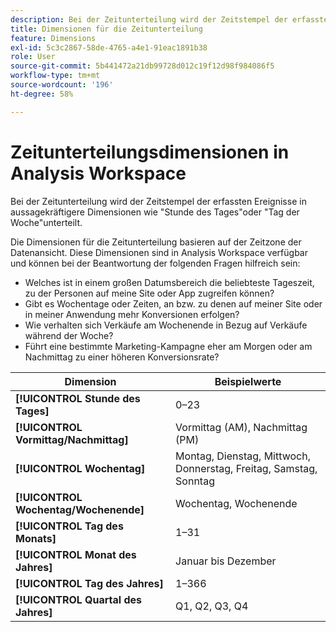 ```yaml
---
description: Bei der Zeitunterteilung wird der Zeitstempel der erfassten Ereignisse in aussagekräftigere Dimensionen wie "Stunde des Tages"oder "Tag der Woche"unterteilt.
title: Dimensionen für die Zeitunterteilung
feature: Dimensions
exl-id: 5c3c2867-58de-4765-a4e1-91eac1891b38
role: User
source-git-commit: 5b441472a21db99728d012c19f12d98f984086f5
workflow-type: tm+mt
source-wordcount: '196'
ht-degree: 58%

---
```


# Zeitunterteilungsdimensionen in Analysis Workspace

Bei der Zeitunterteilung wird der Zeitstempel der erfassten Ereignisse in aussagekräftigere Dimensionen wie &quot;Stunde des Tages&quot;oder &quot;Tag der Woche&quot;unterteilt.

Die Dimensionen für die Zeitunterteilung basieren auf der Zeitzone der Datenansicht. Diese Dimensionen sind in Analysis Workspace verfügbar und können bei der Beantwortung der folgenden Fragen hilfreich sein:

* Welches ist in einem großen Datumsbereich die beliebteste Tageszeit, zu der Personen auf meine Site oder App zugreifen können?
* Gibt es Wochentage oder Zeiten, an bzw. zu denen auf meiner Site oder in meiner Anwendung mehr Konversionen erfolgen?
* Wie verhalten sich Verkäufe am Wochenende in Bezug auf Verkäufe während der Woche?
* Führt eine bestimmte Marketing-Kampagne eher am Morgen oder am Nachmittag zu einer höheren Konversionsrate?

| Dimension | Beispielwerte |
|--- |--- |
| **[!UICONTROL Stunde des Tages]** | 0–23 |
| **[!UICONTROL Vormittag/Nachmittag]** | Vormittag (AM), Nachmittag (PM) |
| **[!UICONTROL Wochentag]** | Montag, Dienstag, Mittwoch, Donnerstag, Freitag, Samstag, Sonntag |
| **[!UICONTROL Wochentag/Wochenende]** | Wochentag, Wochenende |
| **[!UICONTROL Tag des Monats]** | 1–31 |
| **[!UICONTROL Monat des Jahres]** | Januar bis Dezember |
| **[!UICONTROL Tag des Jahres]** | 1–366 |
| **[!UICONTROL Quartal des Jahres]** | Q1, Q2, Q3, Q4 |

